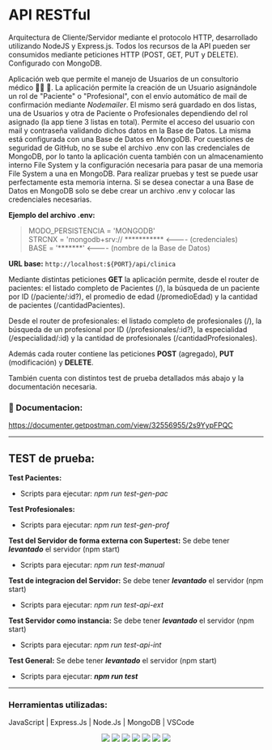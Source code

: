 # API RESTful

Arquitectura de Cliente/Servidor mediante el protocolo HTTP, desarrollado utilizando NodeJS y Express.js. 
Todos los recursos de la API pueden ser consumidos mediante peticiones HTTP (POST, GET, PUT y DELETE). 
Configurado con MongoDB.

Aplicación web que permite el manejo de Usuarios de un consultorio médico :man_health_worker: :hospital:. La aplicación permite la creación de un Usuario asignándole un rol de "Paciente" o "Profesional", con el envío automático de mail de confirmación mediante _Nodemailer_. El mismo será guardado en dos listas, una de Usuarios y otra de Paciente o Profesionales dependiendo del rol asignado (la app tiene 3 listas en total). Permite el acceso del usuario con mail y contraseña validando dichos datos en la Base de Datos. La misma está configurada con una Base de Datos en MongoDB. Por cuestiones de seguridad de GitHub, no se sube el archivo .env con las credenciales de MongoDB, por lo tanto la aplicación cuenta también con un almacenamiento interno File System y la configuración necesaria para pasar de una memoria File System a una en MongoDB. Para realizar pruebas y test se puede usar perfectamente esta memoria interna. Si se desea conectar a una Base de Datos en MongoDB solo se debe crear un archivo .env y colocar las credenciales necesarias.

**Ejemplo del archivo .env:**
> MODO_PERSISTENCIA = 'MONGODB'  
STRCNX = 'mongodb+srv:// *********** <---- (credenciales)         
BASE = '*******' <---- (nombre de la Base de Datos)


**URL base:** 
`http://localhost:${PORT}/api/clinica`


Mediante distintas peticiones **GET** la aplicación permite, desde el router de pacientes: el listado completo de Pacientes (/), la búsqueda de un paciente por ID (/paciente/:id?), el promedio de edad (/promedioEdad) y la cantidad de pacientes (/cantidadPacientes).

Desde el router de profesionales: el listado completo de profesionales (/), la búsqueda de un profesional por ID (/profesionales/:id?), la especialidad (/especialidad/:id) y la cantidad de profesionales (/cantidadProfesionales). 

Además cada router contiene las peticiones **POST** (agregado), **PUT** (modificación) y **DELETE**.

También cuenta con distintos test de prueba detallados más abajo y la documentación necesaria.

### :page_facing_up: Documentacion:

https://documenter.getpostman.com/view/32556955/2s9YypFPQC


---
## TEST de prueba:
**Test Pacientes:**

* Scripts para ejecutar: _npm run test-gen-pac_ 

**Test Profesionales:**

* Scripts para ejecutar: _npm run test-gen-prof_

**Test del Servidor de forma externa con Supertest:** Se debe tener **_levantado_** el servidor (npm start)
* Scripts para ejecutar: _npm run test-manual_

**Test de integracion del Servidor:** Se debe tener **_levantado_** el servidor (npm start)
* Scripts para ejecutar: _npm run test-api-ext_

**Test Servidor como instancia:** Se debe tener **_levantado_** el servidor (npm start)
* Scripts para ejecutar: _npm run test-api-int_

**Test General:** Se debe tener **_levantado_** el servidor (npm start)
* Scripts para ejecutar: ***npm run test***

---
### Herramientas utilizadas:
JavaScript | Express.Js | Node.Js | MongoDB | VSCode 

<div align="center">
  
<img src="https://img.shields.io/badge/JavaScript-323330?style=for-the-badge&logo=javascript&logoColor=F7DF1E" />

<img src="https://img.shields.io/badge/HTML5-E34F26?style=for-the-badge&logo=html5&logoColor=white" />

<img src="https://img.shields.io/badge/Express%20js-000000?style=for-the-badge&logo=express&logoColor=white" />

<img src="https://img.shields.io/badge/Node%20js-339933?style=for-the-badge&logo=nodedotjs&logoColor=white" />

<img src="https://img.shields.io/badge/MongoDB-4EA94B?style=for-the-badge&logo=mongodb&logoColor=white" />

<img src="https://img.shields.io/badge/VSCode-0078D4?style=for-the-badge&logo=visual%20studio%20code&logoColor=white" />

<img src="https://img.shields.io/badge/Postman-FF6C37?style=for-the-badge&logo=Postman&logoColor=white" />

</div
  
---


